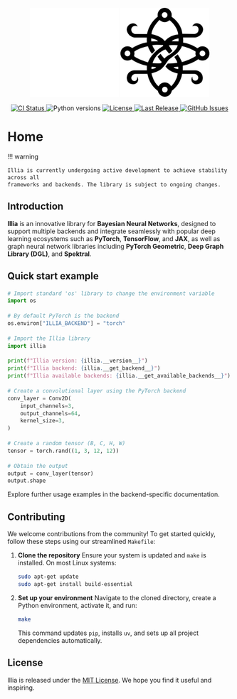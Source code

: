 <p align="center">
  <img src="./assets/images/white_logo_illia.png" class="logo-white" height="200" width="200"/>
  <img src="./assets/images/black_logo_illia.png" class="logo-black" height="200" width="200"/>
  <br />
</p>

<p align="center">
  <a href="https://github.com/EricssonResearch/illia/actions/workflows/workflow.yml">
    <img src="https://github.com/EricssonResearch/illia/actions/workflows/workflow.yml/badge.svg" alt="CI Status">
  </a>
  <img src="https://img.shields.io/badge/python-3.10%20|%203.11%20|%203.12-blue" alt="Python versions">
  <a href="https://github.com/EricssonResearch/illia/blob/main/LICENSE">
    <img src="https://img.shields.io/github/license/EricssonResearch/illia" alt="License">
  </a>
  <a href="https://github.com/EricssonResearch/illia/releases/latest">
    <img src="https://img.shields.io/github/release-date/EricssonResearch/illia?display_date=published_at" alt="Last Release">
  </a>
  <a href="https://github.com/EricssonResearch/illia/issues">
    <img src="https://img.shields.io/github/issues/EricssonResearch/illia" alt="GitHub Issues">
  </a>
</p>

# Home

!!! warning

    Illia is currently undergoing active development to achieve stability across all
    frameworks and backends. The library is subject to ongoing changes.

## Introduction

**Illia** is an innovative library for **Bayesian Neural Networks**, designed to support
multiple backends and integrate seamlessly with popular deep learning ecosystems such as
**PyTorch**, **TensorFlow**, and **JAX**, as well as graph neural network libraries
including **PyTorch Geometric**, **Deep Graph Library (DGL)**, and **Spektral**.

## Quick start example

```python
# Import standard 'os' library to change the environment variable
import os

# By default PyTorch is the backend
os.environ["ILLIA_BACKEND"] = "torch"

# Import the Illia library
import illia

print(f"Illia version: {illia.__version__}")
print(f"Illia backend: {illia.__get_backend__}")
print(f"Illia available backends: {illia.__get_available_backends__}")

# Create a convolutional layer using the PyTorch backend
conv_layer = Conv2D(
    input_channels=3,
    output_channels=64,
    kernel_size=3,
)

# Create a random tensor (B, C, H, W)
tensor = torch.rand((1, 3, 12, 12))

# Obtain the output
output = conv_layer(tensor)
output.shape
```

Explore further usage examples in the backend-specific documentation.

## Contributing

We welcome contributions from the community! To get started quickly, follow these steps
using our streamlined `Makefile`:

1. **Clone the repository** Ensure your system is updated and `make` is installed. On
   most Linux systems:

   ```bash
   sudo apt-get update
   sudo apt-get install build-essential
   ```

2. **Set up your environment** Navigate to the cloned directory, create a Python
   environment, activate it, and run:

   ```bash
   make
   ```

   This command updates `pip`, installs `uv`, and sets up all project dependencies
   automatically.

## License

Illia is released under the
[MIT License](https://github.com/EricssonResearch/illia/blob/main/LICENSE). We hope you
find it useful and inspiring.
